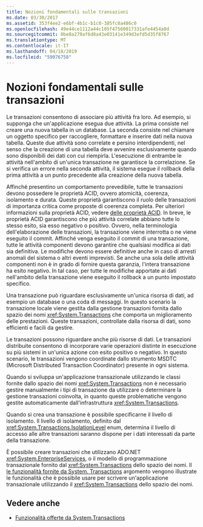 ```yaml
---
title: Nozioni fondamentali sulle transazioni
ms.date: 03/30/2017
ms.assetid: 353f4ee2-e6bf-4b1c-b1c8-385fc8a486c0
ms.openlocfilehash: 49e44ce1112a44c105f47560017331afe4454a0d
ms.sourcegitcommit: 0be8a279af6d8a43e03141e349d3efd5d35f8767
ms.translationtype: MT
ms.contentlocale: it-IT
ms.lasthandoff: 04/18/2019
ms.locfileid: "59076758"
---
```

# <a name="transaction-fundamentals"></a>Nozioni fondamentali sulle transazioni
Le transazioni consentono di associare più attività fra loro. Ad esempio, si supponga che un'applicazione esegua due attività. La prima consiste nel creare una nuova tabella in un database. La seconda consiste nel chiamare un oggetto specifico per raccogliere, formattare e inserire dati nella nuova tabella. Queste due attività sono correlate e persino interdipendenti, nel senso che la creazione di una tabella deve avvenire esclusivamente quando sono disponibili dei dati con cui riempirla. L'esecuzione di entrambe le attività nell'ambito di un'unica transazione ne garantisce la correlazione. Se si verifica un errore nella seconda attività, il sistema esegue il rollback della prima attività a un punto precedente alla creazione della nuova tabella.  
  
 Affinché presentino un comportamento prevedibile, tutte le transazioni devono possedere le proprietà ACID, ovvero atomicità, coerenza, isolamento e durata. Queste proprietà garantiscono il ruolo delle transazioni di importanza critica come proposte di coerenza completa. Per ulteriori informazioni sulla proprietà ACID, vedere [delle proprietà ACID](https://go.microsoft.com/fwlink/?LinkId=98791). In breve, le proprietà ACID garantiscono che più attività correlate abbiano tutte lo stesso esito, sia esso negativo o positivo. Ovvero, nella terminologia dell'elaborazione delle transazioni, la transazione viene interrotta o ne viene eseguito il commit. Affinché venga eseguito il commit di una transazione, tutte le attività componenti devono garantire che qualsiasi modifica ai dati sia definitiva. Le modifiche devono essere definitive anche in caso di arresti anomali del sistema o altri eventi imprevisti. Se anche una sola delle attività componenti non è in grado di fornire questa garanzia, l'intera transazione ha esito negativo. In tal caso, per tutte le modifiche apportate ai dati nell'ambito della transazione viene eseguito il rollback a un punto impostato specifico.  
  
 Una transazione può riguardare esclusivamente un'unica risorsa di dati, ad esempio un database o una coda di messaggi. In questo scenario la transazione locale viene gestita dalla gestione transazioni fornita dallo spazio dei nomi <xref:System.Transactions> che comporta un miglioramento delle prestazioni. Queste transazioni, controllate dalla risorsa di dati, sono efficienti e facili da gestire.  
  
 Le transazioni possono riguardare anche più risorse di dati. Le transazioni distribuite consentono di incorporare varie operazioni distinte in esecuzione su più sistemi in un'unica azione con esito positivo o negativo. In questo scenario, le transazioni vengono coordinate dallo strumento MSDTC (Microsoft Distributed Transaction Coordinator) presente in ogni sistema.  
  
 Quando si sviluppa un'applicazione transazionale utilizzando le classi fornite dallo spazio dei nomi <xref:System.Transactions> non è necessario gestire manualmente i tipi di transazione da utilizzare o determinare la gestione transazioni coinvolta, in quanto queste problematiche vengono gestite automaticamente dall'infrastruttura <xref:System.Transactions>.  
  
 Quando si crea una transazione è possibile specificarne il livello di isolamento. Il livello di isolamento, definito dal <xref:System.Transactions.IsolationLevel> enum, determina il livello di accesso alle altre transazioni saranno dispone per i dati interessati da parte della transazione.  
  
 È possibile creare transazioni che utilizzano ADO.NET <xref:System.EnterpriseServices>, o il modello di programmazione transazionale fornito dal <xref:System.Transactions> dello spazio dei nomi. Il [le funzionalità fornite da System. Transactions](../../../../docs/framework/data/transactions/features-provided-by-system-transactions.md) argomento vengono illustrate le funzionalità che è possibile usare per scrivere un'applicazione transazionale utilizzando il <xref:System.Transactions> dello spazio dei nomi.  
  
## <a name="see-also"></a>Vedere anche

- [Funzionalità offerte da System.Transactions](../../../../docs/framework/data/transactions/features-provided-by-system-transactions.md)
